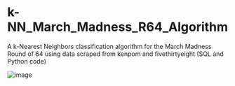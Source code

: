 # k-NN_March_Madness_R64_Algorithm
A k-Nearest Neighbors classification algorithm for the March Madness Round of 64 using data scraped from kenpom and fivethirtyeight (SQL and Python code)

![image](https://user-images.githubusercontent.com/63164690/131606001-a280e530-cdcd-43de-bb8e-0673ea02c292.png)

